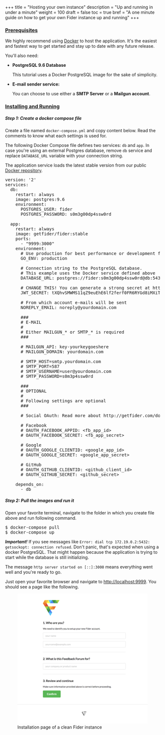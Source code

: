 +++
title = "Hosting your own instance"
description = "Up and running in under a minute"
weight = 100
draft = false
toc = true
bref = "A one minute guide on how to get your own Fider instance up and running"
+++

<h3 class="section-head" id="h-prerequisites"><a href="#h-prerequisites">Prerequisites</a></h3>

<p>We highly recommend using <a href="https://www.docker.com/">Docker</a> to host the application. It's the easiest and fastest way to get started and stay up to date with any future release.</p>

<p>You'll also need:</p>

<ul>
<li>
  <b>PostgreSQL 9.6 Database</b>
  <p>This tutorial uses a Docker PostgreSQL image for the sake of simplicity.</p>
</li> 
<li>
  <b>E-mail sender service:</b>
  <p>You can choose to use either a <b>SMTP Server</b> or a <b>Mailgun account</b>.</p>
</li>
</ul>

<h3 class="section-head" id="h-development"><a href="#h-development">Installing and Running</a></h3>

<h5>Step 1: Create a docker compose file</h5>

<p>
Create a file named <code>docker-compose.yml</code> and copy content below. 
Read the comments to know what each settings is used for. 
</p>

<p>The following Docker Compose file defines two services: <code>db</code> and <code>app</code>. In case you're using an external Postgres database, remove <code>db</code> service and replace <code>DATABASE_URL</code> variable with your connection string.</p>

<p>The application service loads the latest stable version from our public <a href="https://hub.docker.com/r/getfider/fider/">Docker repository</a>.</p>

<pre>
version: '2'
services:
  db:
    restart: always
    image: postgres:9.6
    environment:
      POSTGRES_USER: fider
      POSTGRES_PASSWORD: s0m3g00dp4ssw0rd

  app:
    restart: always
    image: getfider/fider:stable
    ports:
      - "9999:3000"
    environment:
      # Use production for best performance or development for more verbose logging
      GO_ENV: production
      
      # Connection string to the PostgreSQL database. 
      # This example uses the Docker service defined above
      DATABASE_URL: postgres://fider:s0m3g00dp4ssw0rd@db:5432/fider?sslmode=disable
      
      # CHANGE THIS! You can generate a strong secret at https://randomkeygen.com/
      JWT_SECRET: tXQhvSMWMS11qZ9euEhE6lf2ferf0FR6RYGd8iMXiTxxXtJ1XDVdTXPaLtV12ZGp
      
      # From which account e-mails will be sent
      NOREPLY_EMAIL: noreply@yourdomain.com

      ###
      # E-MAIL
      #
      # Either MAILGUN_* or SMTP_* is required
      ###

      # MAILGUN_API: key-yourkeygoeshere
      # MAILGUN_DOMAIN: yourdomain.com

      # SMTP_HOST=smtp.yourdomain.com
      # SMTP_PORT=587
      # SMTP_USERNAME=user@yourdomain.com
      # SMTP_PASSWORD=s0m3p4ssw0rd
      
      ###
      # OPTIONAL
      #
      # Following settings are optional
      ###

      # Social OAuth: Read more about http://getfider.com/docs/configuring-oauth/

      # Facebook
      # OAUTH_FACEBOOK_APPID: &lt;fb_app_id&gt;
      # OAUTH_FACEBOOK_SECRET: &lt;fb_app_secret&gt;

      # Google
      # OAUTH_GOOGLE_CLIENTID: &lt;google_app_id&gt;
      # OAUTH_GOOGLE_SECRET: &lt;google_app_secret&gt;

      # GitHub
      # OAUTH_GITHUB_CLIENTID: &lt;github_client_id&gt;
      # OAUTH_GITHUB_SECRET: &lt;github_secret&gt;

    depends_on:
      - db
</pre>

<h5>Step 2: Pull the images and run it</h5>

<p>Open your favorite terminal, navigate to the folder in which you create file above and run following command.</p>

<pre>
$ docker-compose pull
$ docker-compose up
</pre>

<p><i><b>Important!</b></i> If you see messages like <code>Error: dial tcp 172.19.0.2:5432: getsockopt: connection refused</code>. Don't panic, that's expected when using a docker PostgreSQL. That might happen because the application is trying to start while the database is still initializing.</p>

<p>The message <code>http server started on [::]:3000</code> means everything went well and you're ready to go.</p>

<p>Just open your favorite browser and navigate to <a href="http://localhost:9999">http://localhost:9999</a>. You should see a page like the following.</p>

<figure>
    <img src="/images/docs/fider-clean-install.png" />
    <figcaption>Installation page of a clean Fider instance</figcaption>
</figure>